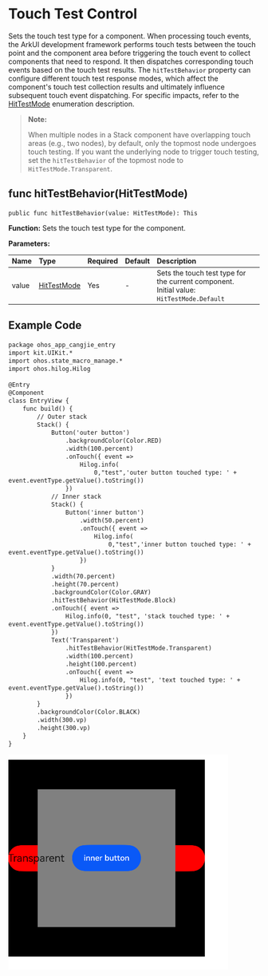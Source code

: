 # Touch Test Control

Sets the touch test type for a component. When processing touch events, the ArkUI development framework performs touch tests between the touch point and the component area before triggering the touch event to collect components that need to respond. It then dispatches corresponding touch events based on the touch test results. The `hitTestBehavior` property can configure different touch test response modes, which affect the component's touch test collection results and ultimately influence subsequent touch event dispatching. For specific impacts, refer to the [HitTestMode](./cj-common-types.md#enum-hittestmode) enumeration description.

> **Note:**
>
> When multiple nodes in a Stack component have overlapping touch areas (e.g., two nodes), by default, only the topmost node undergoes touch testing. If you want the underlying node to trigger touch testing, set the `hitTestBehavior` of the topmost node to `HitTestMode.Transparent`.

## func hitTestBehavior(HitTestMode)

```cangjie
public func hitTestBehavior(value: HitTestMode): This
```

**Function:** Sets the touch test type for the component.

**Parameters:**

| Name | Type | Required | Default | Description |
| :------- | :---------- | :------- | :-------- | :---------- |
| value | [HitTestMode](./cj-common-types.md#enum-hittestmode) | Yes | - | Sets the touch test type for the current component.<br/>Initial value: `HitTestMode.Default` |

## Example Code

<!-- run -->

```cangjie
package ohos_app_cangjie_entry
import kit.UIKit.*
import ohos.state_macro_manage.*
import ohos.hilog.Hilog

@Entry
@Component
class EntryView {
    func build() {
        // Outer stack
        Stack() {
            Button('outer button')
                .backgroundColor(Color.RED)
                .width(100.percent)
                .onTouch({ event =>
                    Hilog.info(
                        0,"test",'outer button touched type: ' + event.eventType.getValue().toString())
                })
            // Inner stack
            Stack() {
                Button('inner button')
                    .width(50.percent)
                    .onTouch({ event =>
                        Hilog.info(
                            0,"test",'inner button touched type: ' + event.eventType.getValue().toString())
                    })
            }
            .width(70.percent)
            .height(70.percent)
            .backgroundColor(Color.GRAY)
            .hitTestBehavior(HitTestMode.Block)
            .onTouch({ event =>
                Hilog.info(0, "test", 'stack touched type: ' + event.eventType.getValue().toString())
            })
            Text('Transparent')
                .hitTestBehavior(HitTestMode.Transparent)
                .width(100.percent)
                .height(100.percent)
                .onTouch({ event =>
                    Hilog.info(0, "test", 'text touched type: ' + event.eventType.getValue().toString())
                })
        }
        .backgroundColor(Color.BLACK)
        .width(300.vp)
        .height(300.vp)
    }
}
```

![uni_response_region](figures/hittestmode.png)